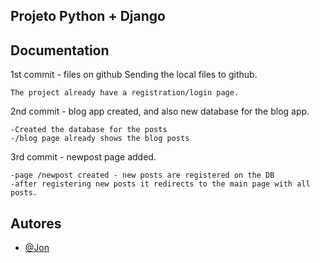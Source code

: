 ## Projeto Python + Django





## Documentation

1st commit - files on github
Sending the local files to github.

    The project already have a registration/login page.

2nd commit - blog app created, and also new database for the blog app.

    -Created the database for the posts
    -/blog page already shows the blog posts

3rd commit - newpost page added.

    -page /newpost created - new posts are registered on the DB
    -after registering new posts it redirects to the main page with all posts.






    







## Autores

- [@Jon](https://www.github.com/jon1nline)

